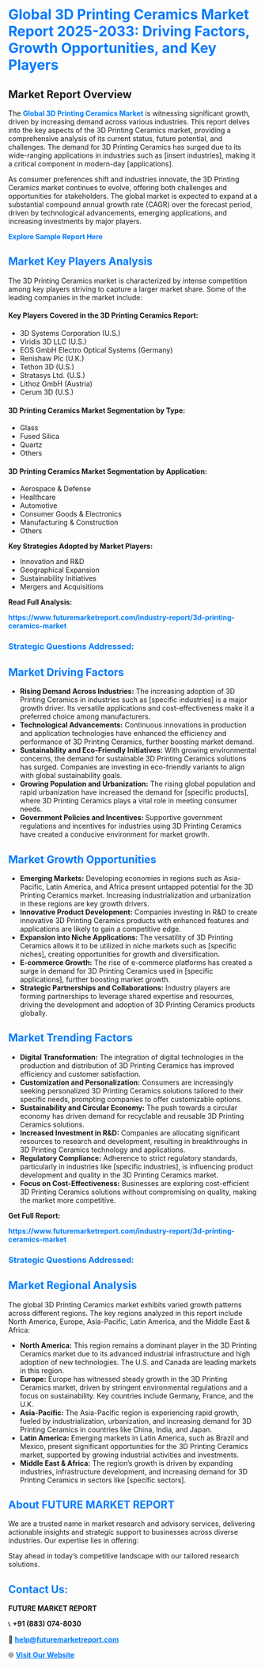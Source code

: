 <h1 style="color: #007BFF;">Global 3D Printing Ceramics Market Report 2025-2033: Driving Factors, Growth Opportunities, and Key Players</h1>

<section id="overview">
<h2>Market Report Overview</h2>
<p>The <a href="https://www.futuremarketreport.com/industry-report/3d-printing-ceramics-market" style="color: #007BFF; text-decoration: none;"><strong>Global 3D Printing Ceramics Market</strong></a> is witnessing significant growth, driven by increasing demand across various industries. This report delves into the key aspects of the 3D Printing Ceramics market, providing a comprehensive analysis of its current status, future potential, and challenges. The demand for 3D Printing Ceramics has surged due to its wide-ranging applications in industries such as [insert industries], making it a critical component in modern-day [applications].</p>
<p>As consumer preferences shift and industries innovate, the 3D Printing Ceramics market continues to evolve, offering both challenges and opportunities for stakeholders. The global market is expected to expand at a substantial compound annual growth rate (CAGR) over the forecast period, driven by technological advancements, emerging applications, and increasing investments by major players.</p>
</section>

<section id="overview">
<p><a href="https://www.futuremarketreport.com/request-sample/reportId=47431" style="color: #007BFF; text-decoration: none;"><strong>Explore Sample Report Here</strong></a></p>
</section>

<section id="key-players">
<h2 style="color: #007BFF;">Market Key Players Analysis</h2>
<p>The 3D Printing Ceramics market is characterized by intense competition among key players striving to capture a larger market share. Some of the leading companies in the market include:</p>
<h4>Key Players Covered in the 3D Printing Ceramics Report:</h4>
<ul><li>3D Systems Corporation (U.S.)</li><li>Viridis 3D LLC (U.S.)</li><li>EOS GmbH Electro Optical Systems (Germany)</li><li>Renishaw Plc (U.K.)</li><li>Tethon 3D (U.S.)</li><li>Stratasys Ltd. (U.S.)</li><li>Lithoz GmbH (Austria)</li><li>Cerum 3D (U.S.)</li></ul>
<h4>3D Printing Ceramics Market Segmentation by Type:</h4>
<ul><li>Glass</li><li>Fused Silica</li><li>Quartz</li><li>Others</li></ul>

<h4>3D Printing Ceramics Market Segmentation by Application:</h4>
<ul><li>Aerospace &amp; Defense</li><li>Healthcare</li><li>Automotive</li><li>Consumer Goods &amp; Electronics</li><li>Manufacturing &amp; Construction</li><li>Others</li></ul>
<p><strong>Key Strategies Adopted by Market Players:</strong></p>
<ul>
<li>Innovation and R&D</li>
<li>Geographical Expansion</li>
<li>Sustainability Initiatives</li>
<li>Mergers and Acquisitions</li>
</ul>
</section>

<section>
<p><strong>Read Full Analysis: </strong></p><a href="https://www.futuremarketreport.com/industry-report/3d-printing-ceramics-market" style="color: #007BFF; text-decoration: none;"><strong>https://www.futuremarketreport.com/industry-report/3d-printing-ceramics-market</strong></a>
<h3 style="color: #007BFF;">Strategic Questions Addressed:</h3>
</section>

<section id="driving-factors">
<h2 style="color: #007BFF;">Market Driving Factors</h2>
<ul>
<li><strong>Rising Demand Across Industries:</strong> The increasing adoption of 3D Printing Ceramics in industries such as [specific industries] is a major growth driver. Its versatile applications and cost-effectiveness make it a preferred choice among manufacturers.</li>
<li><strong>Technological Advancements:</strong> Continuous innovations in production and application technologies have enhanced the efficiency and performance of 3D Printing Ceramics, further boosting market demand.</li>
<li><strong>Sustainability and Eco-Friendly Initiatives:</strong> With growing environmental concerns, the demand for sustainable 3D Printing Ceramics solutions has surged. Companies are investing in eco-friendly variants to align with global sustainability goals.</li>
<li><strong>Growing Population and Urbanization:</strong> The rising global population and rapid urbanization have increased the demand for [specific products], where 3D Printing Ceramics plays a vital role in meeting consumer needs.</li>
<li><strong>Government Policies and Incentives:</strong> Supportive government regulations and incentives for industries using 3D Printing Ceramics have created a conducive environment for market growth.</li>
</ul>
</section>

<section id="growth-opportunities">
<h2 style="color: #007BFF;">Market Growth Opportunities</h2>
<ul>
<li><strong>Emerging Markets:</strong> Developing economies in regions such as Asia-Pacific, Latin America, and Africa present untapped potential for the 3D Printing Ceramics market. Increasing industrialization and urbanization in these regions are key growth drivers.</li>
<li><strong>Innovative Product Development:</strong> Companies investing in R&D to create innovative 3D Printing Ceramics products with enhanced features and applications are likely to gain a competitive edge.</li>
<li><strong>Expansion into Niche Applications:</strong> The versatility of 3D Printing Ceramics allows it to be utilized in niche markets such as [specific niches], creating opportunities for growth and diversification.</li>
<li><strong>E-commerce Growth:</strong> The rise of e-commerce platforms has created a surge in demand for 3D Printing Ceramics used in [specific applications], further boosting market growth.</li>
<li><strong>Strategic Partnerships and Collaborations:</strong> Industry players are forming partnerships to leverage shared expertise and resources, driving the development and adoption of 3D Printing Ceramics products globally.</li>
</ul>
</section>

<section id="trending-factors">
<h2 style="color: #007BFF;">Market Trending Factors</h2>
<ul>
<li><strong>Digital Transformation:</strong> The integration of digital technologies in the production and distribution of 3D Printing Ceramics has improved efficiency and customer satisfaction.</li>
<li><strong>Customization and Personalization:</strong> Consumers are increasingly seeking personalized 3D Printing Ceramics solutions tailored to their specific needs, prompting companies to offer customizable options.</li>
<li><strong>Sustainability and Circular Economy:</strong> The push towards a circular economy has driven demand for recyclable and reusable 3D Printing Ceramics solutions.</li>
<li><strong>Increased Investment in R&D:</strong> Companies are allocating significant resources to research and development, resulting in breakthroughs in 3D Printing Ceramics technology and applications.</li>
<li><strong>Regulatory Compliance:</strong> Adherence to strict regulatory standards, particularly in industries like [specific industries], is influencing product development and quality in the 3D Printing Ceramics market.</li>
<li><strong>Focus on Cost-Effectiveness:</strong> Businesses are exploring cost-efficient 3D Printing Ceramics solutions without compromising on quality, making the market more competitive.</li>
</ul>
</section>

<section>
<p><strong>Get Full Report: </strong></p><a href="https://www.futuremarketreport.com/industry-report/3d-printing-ceramics-market" style="color: #007BFF; text-decoration: none;"><strong>https://www.futuremarketreport.com/industry-report/3d-printing-ceramics-market</strong></a>
<h3 style="color: #007BFF;">Strategic Questions Addressed:</h3>
</section>


<section id="regional-analysis">
<h2 style="color: #007BFF;">Market Regional Analysis</h2>
<p>The global 3D Printing Ceramics market exhibits varied growth patterns across different regions. The key regions analyzed in this report include North America, Europe, Asia-Pacific, Latin America, and the Middle East & Africa:</p>
<ul>
<li><strong>North America:</strong> This region remains a dominant player in the 3D Printing Ceramics market due to its advanced industrial infrastructure and high adoption of new technologies. The U.S. and Canada are leading markets in this region.</li>
<li><strong>Europe:</strong> Europe has witnessed steady growth in the 3D Printing Ceramics market, driven by stringent environmental regulations and a focus on sustainability. Key countries include Germany, France, and the U.K.</li>
<li><strong>Asia-Pacific:</strong> The Asia-Pacific region is experiencing rapid growth, fueled by industrialization, urbanization, and increasing demand for 3D Printing Ceramics in countries like China, India, and Japan.</li>
<li><strong>Latin America:</strong> Emerging markets in Latin America, such as Brazil and Mexico, present significant opportunities for the 3D Printing Ceramics market, supported by growing industrial activities and investments.</li>
<li><strong>Middle East & Africa:</strong> The region’s growth is driven by expanding industries, infrastructure development, and increasing demand for 3D Printing Ceramics in sectors like [specific sectors].</li>
</ul>
</section>

<footer>
<h2 style="color: #007BFF;">About FUTURE MARKET REPORT</h2>
<p>We are a trusted name in market research and advisory services, delivering actionable insights and strategic support to businesses across diverse industries. Our expertise lies in offering:</p>

<p>Stay ahead in today’s competitive landscape with our tailored research solutions.</p>

<h2 style="color: #007BFF;">Contact Us:</h2>
<p><strong>FUTURE MARKET REPORT</strong></p>
<p>📞 <strong>+91 (883) 074-8030</strong></p>
<p>📧 <strong><a href="mailto:help@futuremarketreport.com" style="color: #007BFF;">help@futuremarketreport.com</a></strong></p>
<p>🌐 <strong><a href="https://www.futuremarketreport.com/" style="color: #007BFF;">Visit Our Website</a></strong></p>
</footer>